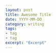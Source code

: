 ```yaml
---
layout: post
title: Awesome Title
date: YYYY-MM-DD
category: writing
tags:
- tag
- tag
excerpt: "Excerpt"
---
```

